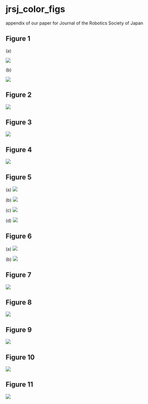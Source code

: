 # jrsj_color_figs
appendix of our paper for Journal of the Robotics Society of Japan


## Figure 1

(a)

![](./fig_1_a.png)

(b)

![](./fig_1_b.png)

## Figure 2

![](./fig_2.png)

## Figure 3

![](./fig_3.png)

## Figure 4

![](./fig_4.png)

## Figure 5

(a)
![](./fig_5_a.png)

(b)
![](./fig_5_b.png)

(c)
![](./fig_5_c.png)

(d)
![](./fig_5_d.png)

## Figure 6

(a)
![](./fig_6_a.png)

(b)
![](./fig_6_b.png)

## Figure 7

![](./fig_7.png)


## Figure 8

![](./fig_8.png)


## Figure 9

![](./fig_9.png)


## Figure 10

![](./fig_10.png)


## Figure 11

![](./fig_11.png)

